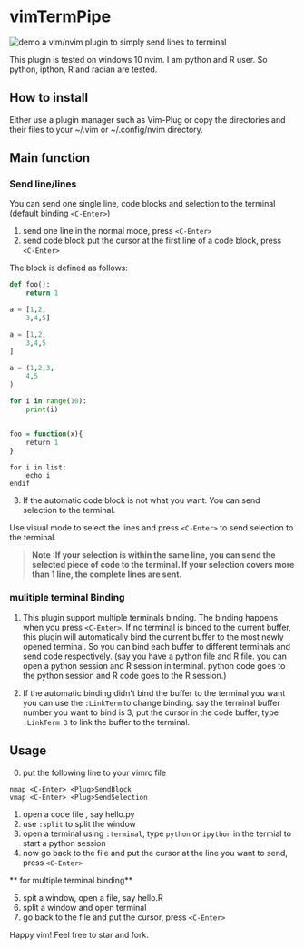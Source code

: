 # vimTermPipe


![demo](https://github.com/ShawnChen1996/vimTermPipe/blob/master/demo.gif)
a vim/nvim plugin to simply send lines to terminal

This plugin is tested on windows 10 nvim. I am python and R user. So python, ipthon, R and radian are tested.

## How to install
Either use a plugin manager such as Vim-Plug or copy the directories and their files to your ~/.vim or ~/.config/nvim directory.

## Main function
###  Send line/lines
You can send one single line, code blocks and selection to the terminal (default binding `<C-Enter>`)
1. send one line 
    in the normal mode, press `<C-Enter>`
2. send code block
    put the cursor at the first line of a code block, press `<C-Enter>`

The block is defined as follows:
```python
def foo():
    return 1

a = [1,2,
    3,4,5]

a = [1,2,
    3,4,5
]

a = (1,2,3,
    4,5
)

for i in range(10):
    print(i)

```
```r

foo = function(x){
    return 1
}
```

```vimscript
for i in list:
    echo i
endif

```

3. If the automatic code block is not what you want.  You can send selection to the terminal.

Use visual mode to select the lines and press `<C-Enter>` to send selection to the terminal.

> **Note :If your selection is within the same line, you can send the selected piece of code to the terminal. If your selection covers more than 1 line, the complete lines are sent.**

### mulitiple terminal Binding
1. This plugin support multiple terminals binding. The binding happens when you press `<C-Enter>`. If no terminal is binded to the current buffer, this plugin will automatically bind the current buffer to the most newly opened terminal. So you can bind each buffer to different terminals and send code respectively. (say you have a python file and R file. you can open a python session and R session in terminal. python code goes to the python session and R code goes to the R session.) 

2. If the automatic binding didn't bind the buffer to the terminal you want you can use the `:LinkTerm` to change binding. say the terminal buffer number you want to bind is 3, put the cursor in the code buffer, type `:LinkTerm 3` to link the buffer to the terminal.

## Usage
0. put the following line to your vimrc file 
```
nmap <C-Enter> <Plug>SendBlock
vmap <C-Enter> <Plug>SendSelection
```

1. open a code file , say hello.py
2. use `:split` to split the window
3. open a terminal using `:terminal`, type `python` or `ipython` in the termial to start a python session
4. now go back to the file and put the cursor at the line you want to send, press `<C-Enter>`

** for multiple terminal binding**

5. spit a window, open a file, say hello.R 
6. split a window and open terminal
7. go back to the file and put the cursor, press `<C-Enter>`

Happy vim! Feel free to  star and fork.

